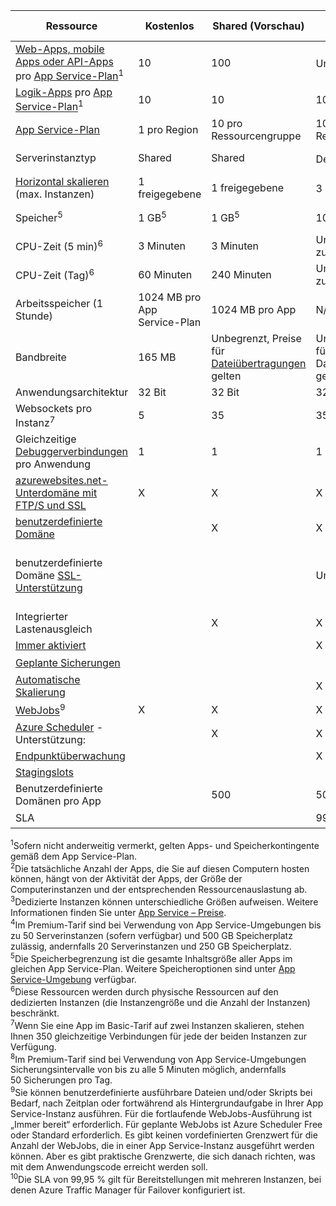 | Ressource | Kostenlos | Shared (Vorschau) | Basic | Standard | Premium (Vorschau)</th> |
| --- | --- | --- | --- | --- | --- |
| [Web-Apps, mobile Apps oder API-Apps](https://azure.microsoft.com/services/app-service/) pro [App Service-Plan](../articles/app-service/azure-web-sites-web-hosting-plans-in-depth-overview.md)<sup>1</sup> |10 |100 |Unbegrenzt<sup>2</sup> |Unbegrenzt<sup>2</sup> |Unbegrenzt<sup>2</sup> |
| [Logik-Apps](https://azure.microsoft.com/services/app-service/logic/) pro [App Service-Plan](../articles/app-service/azure-web-sites-web-hosting-plans-in-depth-overview.md)</a><sup>1</sup> |10 |10 |10 |20 pro Kern |20 pro Kern |
| [App Service-Plan](../articles/app-service/azure-web-sites-web-hosting-plans-in-depth-overview.md) |1 pro Region |10 pro Ressourcengruppe |100 pro Ressourcengruppe |100 pro Ressourcengruppe |100 pro Ressourcengruppe |
| Serverinstanztyp |Shared |Shared |Dediziert<sup>3</sup> |Dediziert<sup>3</sup> |Dediziert<sup>3</sup></p> |
| [Horizontal skalieren](../articles/app-service-web/web-sites-scale.md) (max. Instanzen) |1 freigegebene |1 freigegebene |3 dedizierte<sup>3</sup> |10 dedizierte<sup>3</sup> |20 dedizierte (50 in ASE)<sup>3,4</sup> |
| Speicher<sup>5</sup> |1 GB<sup>5</sup> |1 GB<sup>5</sup> |10 GB<sup>5</sup> |50 GB<sup>5</sup> |500 GB<sup>4,5</sup></p> |
| CPU-Zeit (5 min)<sup>6</sup> |3 Minuten |3 Minuten |Unbegrenzt, normal zu [bezahlen](https://azure.microsoft.com/pricing/details/app-service/)</a> |Unbegrenzt, normal zu bezahlen |Unbegrenzt, normal zu bezahlen |
| CPU-Zeit (Tag)<sup>6</sup> |60 Minuten |240 Minuten |Unbegrenzt, normal zu [bezahlen](https://azure.microsoft.com/pricing/details/app-service/)</a> |Unbegrenzt, normal zu bezahlen |Unbegrenzt, normal zu bezahlen |
| Arbeitsspeicher (1 Stunde) |1024 MB pro App Service-Plan |1024 MB pro App |N/V |N/V |N/V |
| Bandbreite |165 MB |Unbegrenzt, Preise für [Dateiübertragungen](https://azure.microsoft.com/pricing/details/data-transfers/) gelten |Unbegrenzt, Preise für Dateiübertragungen gelten |Unbegrenzt, Preise für Dateiübertragungen gelten |Unbegrenzt, Preise für Dateiübertragungen gelten |
| Anwendungsarchitektur |32 Bit |32 Bit |32 Bit/64 Bit |32 Bit/64 Bit |32 Bit/64 Bit |
| Websockets pro Instanz<sup>7</sup> |5 |35 |350 |Unbegrenzt |Unbegrenzt |
| Gleichzeitige [Debuggerverbindungen](../articles/app-service-web/web-sites-dotnet-troubleshoot-visual-studio.md) pro Anwendung |1 |1 |1 |5 |5 |
| [azurewebsites.net-Unterdomäne mit FTP/S und SSL](../articles/app-service-web/web-sites-configure-ssl-certificate.md) |X |X |X |X |X |
| [benutzerdefinierte Domäne](../articles/app-service-web/web-sites-custom-domain-name.md)  | |X |X |X |X |
| benutzerdefinierte Domäne [SSL-Unterstützung](../articles/app-service-web/web-sites-configure-ssl-certificate.md) | | |Unbegrenzt |Unbegrenzt, 5 SNI SSL-Verbindungen und 1 IP-SSL-Verbindung inbegriffen |Unbegrenzt, 5 SNI SSL-Verbindungen und 1 IP-SSL-Verbindung inbegriffen |
| Integrierter Lastenausgleich | |X |X |X |X |
| [Immer aktiviert](../articles/app-service-web/web-sites-configure.md) | | |X |X |X |
| [Geplante Sicherungen](../articles/app-service-web/web-sites-backup.md) | | | |Einmal pro Tag |Alle 5 Minuten<sup>8</sup> |
| [Automatische Skalierung](../articles/app-service-web/web-sites-scale.md) | | |X |X |X |
| [WebJobs](../articles/app-service-web/web-sites-create-web-jobs.md)<sup>9</sup> |X |X |X |X |X |
| [Azure Scheduler](https://azure.microsoft.com/services/scheduler/) -Unterstützung: | |X |X |X |X |
| [Endpunktüberwachung](../articles/app-service-web/web-sites-monitor.md) | | |X |X |X |
| [Stagingslots](../articles/app-service-web/web-sites-staged-publishing.md) | | | |5 |20 |
| Benutzerdefinierte Domänen pro App</a> | |500 |500 |500 |500 |
| SLA | |<p> |99,9 % |99,95 %<sup>10</sup> |99,95 %<sup>10</sup> |

<sup>1</sup>Sofern nicht anderweitig vermerkt, gelten Apps- und Speicherkontingente gemäß dem App Service-Plan.  
<sup>2</sup>Die tatsächliche Anzahl der Apps, die Sie auf diesen Computern hosten können, hängt von der Aktivität der Apps, der Größe der Computerinstanzen und der entsprechenden Ressourcenauslastung ab.  
<sup>3</sup>Dedizierte Instanzen können unterschiedliche Größen aufweisen. Weitere Informationen finden Sie unter [App Service – Preise](https://azure.microsoft.com/pricing/details/data-transfers/pricing/details/app-service/).  
<sup>4</sup>Im Premium-Tarif sind bei Verwendung von App Service-Umgebungen bis zu 50 Serverinstanzen (sofern verfügbar) und 500 GB Speicherplatz zulässig, andernfalls 20 Serverinstanzen und 250 GB Speicherplatz.  
<sup>5</sup>Die Speicherbegrenzung ist die gesamte Inhaltsgröße aller Apps im gleichen App Service-Plan. Weitere Speicheroptionen sind unter [App Service-Umgebung](../articles/app-service-web/app-service-web-configure-an-app-service-environment.md#storage) verfügbar.  
<sup>6</sup>Diese Ressourcen werden durch physische Ressourcen auf den dedizierten Instanzen (die Instanzengröße und die Anzahl der Instanzen) beschränkt.  
<sup>7</sup>Wenn Sie eine App im Basic-Tarif auf zwei Instanzen skalieren, stehen Ihnen 350 gleichzeitige Verbindungen für jede der beiden Instanzen zur Verfügung.  
<sup>8</sup>Im Premium-Tarif sind bei Verwendung von App Service-Umgebungen Sicherungsintervalle von bis zu alle 5 Minuten möglich, andernfalls 50 Sicherungen pro Tag.  
<sup>9</sup>Sie können benutzerdefinierte ausführbare Dateien und/oder Skripts bei Bedarf, nach Zeitplan oder fortwährend als Hintergrundaufgabe in Ihrer App Service-Instanz ausführen. Für die fortlaufende WebJobs-Ausführung ist „Immer bereit“ erforderlich. Für geplante WebJobs ist Azure Scheduler Free oder Standard erforderlich. Es gibt keinen vordefinierten Grenzwert für die Anzahl der WebJobs, die in einer App Service-Instanz ausgeführt werden können. Aber es gibt praktische Grenzwerte, die sich danach richten, was mit dem Anwendungscode erreicht werden soll.   
<sup>10</sup>Die SLA von 99,95 % gilt für Bereitstellungen mit mehreren Instanzen, bei denen Azure Traffic Manager für Failover konfiguriert ist.  

